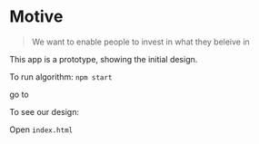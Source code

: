 # Motive

> We want to enable people to invest in what they beleive in



This app is a prototype, showing the initial design.

To run algorithm:
`npm start`

go to [](localhost:3000)

To see our design:

Open `index.html`

